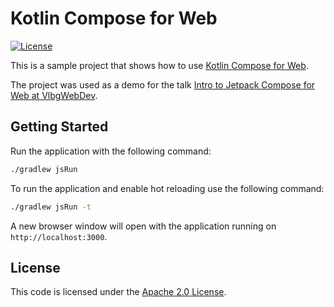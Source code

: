 # Kotlin Compose for Web

[![License](https://img.shields.io/badge/License-Apache%202.0-blue.svg?style=for-the-badge)](https://opensource.org/licenses/Apache-2.0)

This is a sample project that shows how to use
[Kotlin Compose for Web](https://github.com/JetBrains/compose-multiplatform/#compose-html).

The project was used as a demo for the talk [Intro to Jetpack Compose for Web at 
VlbgWebDev](https://www.meetup.com/vlbgwebdev/events/293909965/).

## Getting Started

Run the application with the following command:

```bash
./gradlew jsRun
```

To run the application and enable hot reloading use the following command:

```bash
./gradlew jsRun -t
```

A new browser window will open with the application running on `http://localhost:3000`.

## License

This code is licensed under the [Apache 2.0 License](./LICENSE).
